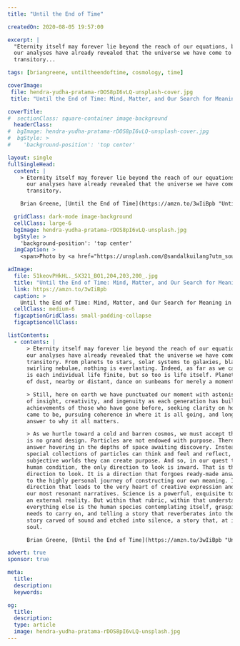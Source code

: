 ```yaml
---
title: "Until the End of Time"

createdOn: 2020-08-05 19:57:00

excerpt: |
  "Eternity itself may forever lie beyond the reach of our equations, but
  our analyses have already revealed that the universe we have come to know is
  transitory...

tags: [briangreene, untiltheendoftime, cosmology, time]

coverImage:
 file: hendra-yudha-pratama-rDOS8pI6vLQ-unsplash-cover.jpg
 title: "Until the End of Time: Mind, Matter, and Our Search for Meaning in an Evolving Universe"

coverTitle:
#  sectionClass: square-container image-background
  headerClass:
#  bgImage: hendra-yudha-pratama-rDOS8pI6vLQ-unsplash-cover.jpg
#  bgStyle: >
#    'background-position': 'top center'

layout: single
fullSingleHead:
  content: |
    > Eternity itself may forever lie beyond the reach of our equations, but
      our analyses have already revealed that the universe we have come to know is
      transitory.

    Brian Greene, [Until the End of Time](https://amzn.to/3wIiBpb "Until the End of Time: Mind, Matter, and Our Search for Meaning in an Evolving Universe"), 2020. {.line-before}

  gridClass: dark-mode image-background
  cellClass: large-6
  bgImage: hendra-yudha-pratama-rDOS8pI6vLQ-unsplash.jpg
  bgStyle: >
    'background-position': 'top center'
  imgCaption: >
    <span>Photo by <a href="https://unsplash.com/@sandalkuilang?utm_source=unsplash&amp;utm_medium=referral&amp;utm_content=creditCopyText">Hendra Yudha Pratama</a> on <a href="https://unsplash.com/s/photos/stars?utm_source=unsplash&amp;utm_medium=referral&amp;utm_content=creditCopyText">Unsplash</a></span>

adImage:
  file: 51keovPHkHL._SX321_BO1,204,203,200_.jpg
  title: "Until the End of Time: Mind, Matter, and Our Search for Meaning in an Evolving Universe"
  link: https://amzn.to/3wIiBpb
  caption: >
    Until the End of Time: Mind, Matter, and Our Search for Meaning in an Evolving Universe – by Brian Greene
  cellClass: medium-6
  figcaptionGridClass: small-padding-collapse
  figcaptioncellClass:

listContents:
  - contents: |
      > Eternity itself may forever lie beyond the reach of our equations, but
      our analyses have already revealed that the universe we have come to know is
      transitory. From planets to stars, solar systems to galaxies, black holes to
      swirling nebulae, nothing is everlasting. Indeed, as far as we can tell, not only
      is each individual life finite, but so too is life itself. Planet earth, which Carl Sagan described as a “mote of dust suspended on a sunbeam,” is an evanescent bloom in an exquisite cosmos that will ultimately be barren. Motes
      of dust, nearby or distant, dance on sunbeams for merely a moment.

      > Still, here on earth we have punctuated our moment with astonishing feats
      of insight, creativity, and ingenuity as each generation has built on the
      achievements of those who have gone before, seeking clarity on how it all
      came to be, pursuing coherence in where it is all going, and longing for an
      answer to why it all matters.

      > As we hurtle toward a cold and barren cosmos, we must accept that there
      is no grand design. Particles are not endowed with purpose. There is no final
      answer hovering in the depths of space awaiting discovery. Instead, certain
      special collections of particles can think and feel and reflect, and within these
      subjective worlds they can create purpose. And so, in our quest to fathom the
      human condition, the only direction to look is inward. That is the noble
      direction to look. It is a direction that forgoes ready-made answers and turns
      to the highly personal journey of constructing our own meaning. It is a
      direction that leads to the very heart of creative expression and the source of
      our most resonant narratives. Science is a powerful, exquisite tool for grasping
      an external reality. But within that rubric, within that understanding,
      everything else is the human species contemplating itself, grasping what it
      needs to carry on, and telling a story that reverberates into the darkness, a
      story carved of sound and etched into silence, a story that, at its best, stirs the
      soul.

      Brian Greene, [Until the End of Time](https://amzn.to/3wIiBpb "Until the End of Time: Mind, Matter, and Our Search for Meaning in an Evolving Universe"), 2020. {.line-before}

advert: true
sponsor: true

meta:
  title:
  description:
  keywords:

og:
  title:
  description:
  type: article
  image: hendra-yudha-pratama-rDOS8pI6vLQ-unsplash.jpg
---
```

